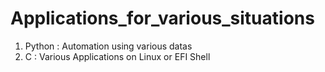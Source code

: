 # Applications_for_various_situations
1. Python : Automation using various datas
2. C : Various Applications on Linux or EFI Shell

